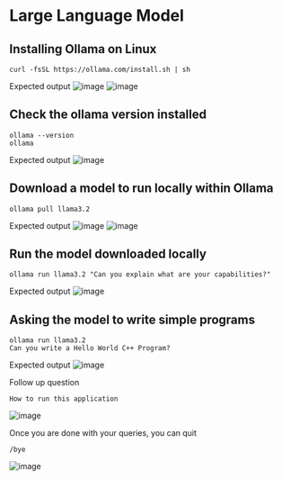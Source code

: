# Large Language Model

## Installing Ollama on Linux
```
curl -fsSL https://ollama.com/install.sh | sh
```

Expected output
![image](https://github.com/user-attachments/assets/251a34b6-608a-4a3f-817d-de4153c2f9b1)
![image](https://github.com/user-attachments/assets/c0bdd829-1928-4926-af6d-291f06019376)

## Check the ollama version installed
```
ollama --version
ollama
```

Expected output
![image](https://github.com/user-attachments/assets/159e2d1d-3eaf-4020-a091-4d47a4d995ee)

## Download a model to run locally within Ollama
```
ollama pull llama3.2
```

Expected output
![image](https://github.com/user-attachments/assets/6f45efcc-406e-4d08-a453-ed69f8246a33)
![image](https://github.com/user-attachments/assets/37cd90ea-d574-427d-906e-fa5b00caa972)

## Run the model downloaded locally
```
ollama run llama3.2 "Can you explain what are your capabilities?"
```

Expected output
![image](https://github.com/user-attachments/assets/211772fb-981c-43e1-8070-f6b5f20b5843)


## Asking the model to write simple programs
```
ollama run llama3.2
Can you write a Hello World C++ Program?
```

Expected output
![image](https://github.com/user-attachments/assets/3abdefaf-ae0e-4df7-999f-7c10c976275e)

Follow up question
```
How to run this application
```
![image](https://github.com/user-attachments/assets/61cd3c33-6d67-483e-bed9-06794858e1a3)

Once you are done with your queries, you can quit
```
/bye
```
![image](https://github.com/user-attachments/assets/b9d95c78-3226-4f09-b288-79b82446e296)
